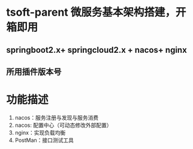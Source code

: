# tsoft-parent 微服务基本架构搭建，开箱即用
## springboot2.x+ springcloud2.x + nacos+ nginx

## 所用插件版本号

# 功能描述

1. nacos：服务注册与发现与服务消费
2. nacos: 配置中心（可动态修改外部配置）
3. nginx：实现负载均衡
4. PostMan：接口测试工具


